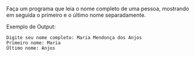 Faça um programa que leia o nome completo de uma pessoa, mostrando em seguida o primeiro e o último nome separadamente.

Exemplo de Output:
~~~
Digite seu nome completo: Maria Mendonça dos Anjos
Primeiro nome: Maria
Último nome: Anjos 
~~~